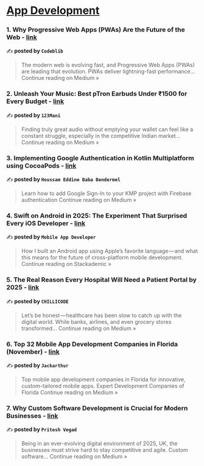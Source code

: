 
<h1><a href=https://medium.com/tag/mobile-app-development/recommended target="_blank" rel="noopener noreferrer">App Development</a></h1>
<h3>1. Why Progressive Web Apps (PWAs) Are the Future of the Web - <a href="https://medium.com/@codeblib/why-progressive-web-apps-pwas-are-the-future-of-the-web-f41b40786eeb?source=rss------mobile_app_development-5" target="_blank" rel="noopener noreferrer">link</a></h3>

✍️ **posted by `Codeblib`**

<blockquote>The modern web is evolving fast, and Progressive Web Apps (PWAs) are leading that evolution. PWAs deliver lightning-fast performance…
Continue reading on Medium »</blockquote>

<h3>2. Unleash Your Music: Best pTron Earbuds Under ₹1500 for Every Budget - <a href="https://medium.com/@123mani/unleash-your-music-best-ptron-earbuds-under-1500-for-every-budget-1060c81c1718?source=rss------mobile_app_development-5" target="_blank" rel="noopener noreferrer">link</a></h3>

✍️ **posted by `123Mani`**

<blockquote>Finding truly great audio without emptying your wallet can feel like a constant struggle, especially in the competitive Indian market…
Continue reading on Medium »</blockquote>

<h3>3. Implementing Google Authentication in Kotlin Multiplatform using CocoaPods - <a href="https://medium.com/@houssembababendermel/implementing-google-authentication-in-kotlin-multiplatform-using-cocoapods-2f7a2f568c9a?source=rss------mobile_app_development-5" target="_blank" rel="noopener noreferrer">link</a></h3>

✍️ **posted by `Houssam Eddine Baba Bendermel`**

<blockquote>Learn how to add Google Sign-In to your KMP project with Firebase authentication
Continue reading on Medium »</blockquote>

<h3>4. Swift on Android in 2025: The Experiment That Surprised Every iOS Developer - <a href="https://blog.stackademic.com/swift-on-android-in-2025-the-experiment-that-surprised-every-ios-developer-a86f26ff8308?source=rss------mobile_app_development-5" target="_blank" rel="noopener noreferrer">link</a></h3>

✍️ **posted by `Mobile App Developer`**

<blockquote>How I built an Android app using Apple’s favorite language — and what this means for the future of cross-platform mobile development.
Continue reading on Stackademic »</blockquote>

<h3>5. The Real Reason Every Hospital Will Need a Patient Portal by 2025 - <a href="https://medium.com/@CHILLICODE/the-real-reason-every-hospital-will-need-a-patient-portal-by-2025-4e6b71d7003c?source=rss------mobile_app_development-5" target="_blank" rel="noopener noreferrer">link</a></h3>

✍️ **posted by `CHILLICODE`**

<blockquote>Let’s be honest — healthcare has been slow to catch up with the digital world. While banks, airlines, and even grocery stores transformed…
Continue reading on Medium »</blockquote>

<h3>6. Top 32 Mobile App Development Companies in Florida (November) - <a href="https://medium.com/@jackarthur582/top-32-mobile-app-development-companies-in-florida-november-41189eb9fbfd?source=rss------mobile_app_development-5" target="_blank" rel="noopener noreferrer">link</a></h3>

✍️ **posted by `Jackarthur`**

<blockquote>Top mobile app development companies in Florida for innovative, custom-tailored mobile apps. Expert Development Companies of Florida
Continue reading on Medium »</blockquote>

<h3>7. Why Custom Software Development is Crucial for Modern Businesses - <a href="https://medium.com/@vegadpritesh13/why-custom-software-development-is-crucial-for-modern-businesses-3ecd21d1dede?source=rss------mobile_app_development-5" target="_blank" rel="noopener noreferrer">link</a></h3>

✍️ **posted by `Pritesh Vegad`**

<blockquote>Being in an ever-evolving digital environment of 2025, UK, the businesses must strive hard to stay competitive and agile. Custom software…
Continue reading on Medium »</blockquote>

